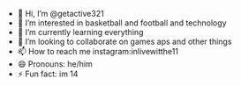 - 👋 Hi, I’m @getactive321
- 👀 I’m interested in basketball and football and technology
- 🌱 I’m currently learning everything
- 💞️ I’m looking to collaborate on games aps and other things
- 📫 How to reach me instagram:inlivewitthe11
- 😄 Pronouns: he/him
- ⚡ Fun fact: im 14
